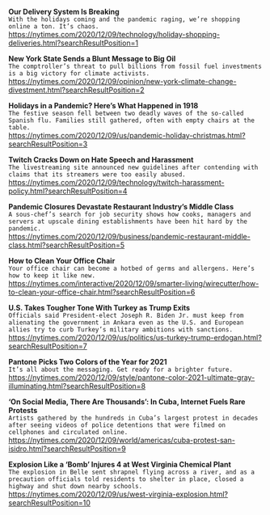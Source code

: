 **Our Delivery System Is Breaking**\
`With the holidays coming and the pandemic raging, we’re shopping online a ton. It’s chaos.`\
https://nytimes.com/2020/12/09/technology/holiday-shopping-deliveries.html?searchResultPosition=1

**New York State Sends a Blunt Message to Big Oil**\
`The comptroller’s threat to pull billions from fossil fuel investments is a big victory for climate activists.`\
https://nytimes.com/2020/12/09/opinion/new-york-climate-change-divestment.html?searchResultPosition=2

**Holidays in a Pandemic? Here’s What Happened in 1918**\
`The festive season fell between two deadly waves of the so-called Spanish flu. Families still gathered, often with empty chairs at the table.`\
https://nytimes.com/2020/12/09/us/pandemic-holiday-christmas.html?searchResultPosition=3

**Twitch Cracks Down on Hate Speech and Harassment**\
`The livestreaming site announced new guidelines after contending with claims that its streamers were too easily abused.`\
https://nytimes.com/2020/12/09/technology/twitch-harassment-policy.html?searchResultPosition=4

**Pandemic Closures Devastate Restaurant Industry’s Middle Class**\
`A sous-chef’s search for job security shows how cooks, managers and servers at upscale dining establishments have been hit hard by the pandemic.`\
https://nytimes.com/2020/12/09/business/pandemic-restaurant-middle-class.html?searchResultPosition=5

**How to Clean Your Office Chair**\
`Your office chair can become a hotbed of germs and allergens. Here’s how to keep it like new.`\
https://nytimes.com/interactive/2020/12/09/smarter-living/wirecutter/how-to-clean-your-office-chair.html?searchResultPosition=6

**U.S. Takes Tougher Tone With Turkey as Trump Exits**\
`Officials said President-elect Joseph R. Biden Jr. must keep from alienating the government in Ankara even as the U.S. and European allies try to curb Turkey’s military ambitions with sanctions.`\
https://nytimes.com/2020/12/09/us/politics/us-turkey-trump-erdogan.html?searchResultPosition=7

**Pantone Picks Two Colors of the Year for 2021**\
`It’s all about the messaging. Get ready for a brighter future.`\
https://nytimes.com/2020/12/09/style/pantone-color-2021-ultimate-gray-illuminating.html?searchResultPosition=8

**‘On Social Media, There Are Thousands’: In Cuba, Internet Fuels Rare Protests**\
`Artists gathered by the hundreds in Cuba’s largest protest in decades after seeing videos of police detentions that were filmed on cellphones and circulated online.`\
https://nytimes.com/2020/12/09/world/americas/cuba-protest-san-isidro.html?searchResultPosition=9

**Explosion Like a ‘Bomb’ Injures 4 at West Virginia Chemical Plant**\
`The explosion in Belle sent shrapnel flying across a river, and as a precaution officials told residents to shelter in place, closed a highway and shut down nearby schools.`\
https://nytimes.com/2020/12/09/us/west-virginia-explosion.html?searchResultPosition=10

